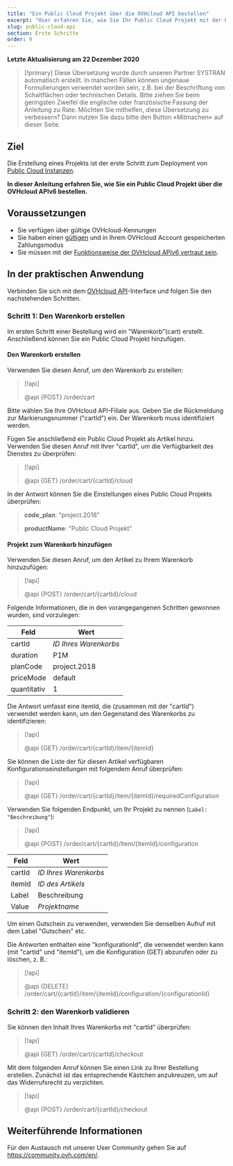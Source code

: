 ```yaml
---
title: "Ein Public Cloud Projekt über die OVHcloud API bestellen"
excerpt: "Hier erfahren Sie, wie Sie Ihr Public Cloud Projekt mit der OVHcloud API bestellen."
slug: public-cloud-api
section: Erste Schritte
order: 9
---
```


**Letzte Aktualisierung am 22 Dezember 2020**

> [!primary]
> Diese Übersetzung wurde durch unseren Partner SYSTRAN automatisch erstellt. In manchen Fällen können ungenaue Formulierungen verwendet worden sein, z.B. bei der Beschriftung von Schaltflächen oder technischen Details. Bitte ziehen Sie beim geringsten Zweifel die englische oder französische Fassung der Anleitung zu Rate. Möchten Sie mithelfen, diese Übersetzung zu verbessern? Dann nutzen Sie dazu bitte den Button «Mitmachen» auf dieser Seite.
>


## Ziel

Die Erstellung eines Projekts ist der erste Schritt zum Deployment von [Public Cloud Instanzen](https://www.ovhcloud.com/de/public-cloud/).

**In dieser Anleitung erfahren Sie, wie Sie ein Public Cloud Projekt über die OVHcloud APIv6 bestellen.**

## Voraussetzungen

- Sie verfügen über gültige OVHcloud-Kennungen
- Sie haben einen [gültigen](https://docs.ovh.com/de/billing/zahlungsarten-verwalten/) und in Ihrem OVHcloud Account gespeicherten Zahlungsmodus
- Sie müssen mit der [Funktionsweise der OVHcloud APIv6 vertraut sein](https://docs.ovh.com/gb/en/api/first-steps-with-ovh-api/).

## In der praktischen Anwendung

Verbinden Sie sich mit dem [OVHcloud API](https://api.ovh.com/console/)-Interface und folgen Sie den nachstehenden Schritten.

### Schritt 1: Den Warenkorb erstellen

Im ersten Schritt einer Bestellung wird ein "Warenkorb"(cart) erstellt. Anschließend können Sie ein Public Cloud Projekt hinzufügen.

#### Den Warenkorb erstellen

Verwenden Sie diesen Anruf, um den Warenkorb zu erstellen:

> [!api]
>
> @api {POST} /order/cart
>

Bitte wählen Sie Ihre OVHcloud API-Filiale aus. Geben Sie die Rückmeldung zur Markierungsnummer ("cartId") ein. Der Warenkorb muss identifiziert werden.

Fügen Sie anschließend ein Public Cloud Projekt als Artikel hinzu. Verwenden Sie diesen Anruf mit Ihrer "cartId", um die Verfügbarkeit des Dienstes zu überprüfen:

> [!api]
>
> @api {GET} /order/cart/{cartId}/cloud
>

In der Antwort können Sie die Einstellungen eines Public Cloud Projekts überprüfen:

>
>**code_plan**: "project.2018"
>
>**productName**: "Public Cloud Projekt"
>

#### Projekt zum Warenkorb hinzufügen

Verwenden Sie diesen Anruf, um den Artikel zu Ihrem Warenkorb hinzuzufügen:

> [!api]
>
> @api {POST} /order/cart/{cartId}/cloud
>

Folgende Informationen, die in den vorangegangenen Schritten gewonnen wurden, sind vorzulegen:

|Feld|Wert|
|---|---|
|cartId|*ID Ihres Warenkorbs*|
|duration|P1M|
|planCode|project.2018|
|priceMode|default|
|quantitativ|1|

Die Antwort umfasst eine itemId, die (zusammen mit der "cartId") verwendet werden kann, um den Gegenstand des Warenkorbs zu identifizieren:

> [!api]
>
> @api {GET} /order/cart/{cartId}/item/{itemId}
>

Sie können die Liste der für diesen Artikel verfügbaren Konfigurationseinstellungen mit folgendem Anruf überprüfen:

> [!api]
>
> @api {GET} /order/cart/{cartId}/item/{itemId}/requiredConfiguration
>

Verwenden Sie folgenden Endpunkt, um Ihr Projekt zu nennen (`Label: "Beschreibung"`):

> [!api]
>
> @api {POST} /order/cart/{cartId}/item/{itemId}/configuration
>

|Feld|Wert|
|---|---|
|cartId|*ID Ihres Warenkorbs*|
|itemId|*ID des Artikels*|
|Label|Beschreibung|
|Value|*Projektname*|

Um einen Gutschein zu verwenden, verwenden Sie denselben Aufruf mit dem Label "Gutschein" etc.

Die Antworten enthalten eine "konfigurationId", die verwendet werden kann (mit "cartId" und "itemId"), um die Konfiguration (GET) abzurufen oder zu löschen, z. B.:

> [!api]
>
> @api {DELETE} /order/cart/{cartId}/item/{itemId}/configuration/{configurationId}
>


### Schritt 2: den Warenkorb validieren

Sie können den Inhalt Ihres Warenkorbs mit "cartId" überprüfen:

> [!api]
>
> @api {GET} /order/cart/{cartId}/checkout
>

Mit dem folgenden Anruf können Sie einen Link zu Ihrer Bestellung erstellen. Zunächst ist das entsprechende Kästchen anzukreuzen, um auf das Widerrufsrecht zu verzichten.

> [!api]
>
> @api {POST} /order/cart/{cartId}/checkout
>


## Weiterführende Informationen

Für den Austausch mit unserer User Community gehen Sie auf <https://community.ovh.com/en/>.
